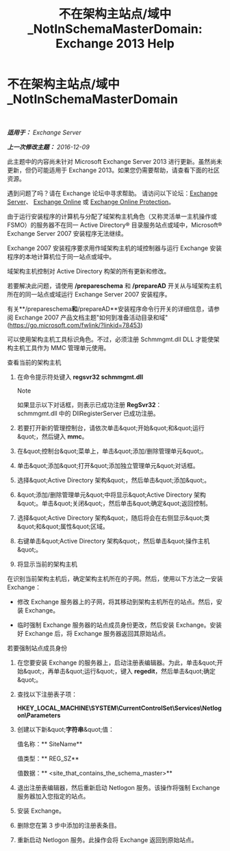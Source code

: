 ﻿---
title: '不在架构主站点/域中_NotInSchemaMasterDomain: Exchange 2013 Help'
TOCTitle: 不在架构主站点/域中_NotInSchemaMasterDomain
ms:assetid: 5e44eb33-4c30-4c3d-ba68-5c30bef1731f
ms:mtpsurl: https://technet.microsoft.com/zh-cn/library/ms.exch.setupreadiness.notinschemamasterdomain(v=EXCHG.150)
ms:contentKeyID: 50490661
ms.date: 05/21/2018
mtps_version: v=EXCHG.150
ms.translationtype: MT
---

# 不在架构主站点/域中\_NotInSchemaMasterDomain

 

_**适用于：** Exchange Server_

_**上一次修改主题：** 2016-12-09_

此主题中的内容尚未针对 Microsoft Exchange Server 2013 进行更新。虽然尚未更新，但仍可能适用于 Exchange 2013。如果您仍需要帮助，请查看下面的社区资源。

遇到问题了吗？请在 Exchange 论坛中寻求帮助。 请访问以下论坛：[Exchange Server](https://go.microsoft.com/fwlink/p/?linkid=60612)、 [Exchange Online](https://go.microsoft.com/fwlink/p/?linkid=267542) 或 [Exchange Online Protection](https://go.microsoft.com/fwlink/p/?linkid=285351)。

由于运行安装程序的计算机与分配了域架构主机角色（又称灵活单一主机操作或 FSMO）的服务器不在同一 Active Directory® 目录服务站点或域中，Microsoft® Exchange Server 2007 安装程序无法继续。

Exchange 2007 安装程序要求用作域架构主机的域控制器与运行 Exchange 安装程序的本地计算机位于同一站点或域中。

域架构主机控制对 Active Directory 构架的所有更新和修改。

若要解决此问题，请使用 **/prepareschema** 和 **/prepareAD** 开关从与域架构主机所在的同一站点或域运行 Exchange Server 2007 安装程序。

有关**/prepareschema**和**/prepareAD**安装程序命令行开关的详细信息，请参阅 Exchange 2007 产品文档主题"如何到准备活动目录和域"(<https://go.microsoft.com/fwlink/?linkid=78453>)

可以使用架构主机工具标识角色。不过，必须注册 Schmmgmt.dll DLL 才能使架构主机工具作为 MMC 管理单元使用。

查看当前的架构主机

1.  在命令提示符处键入 **regsvr32 schmmgmt.dll**
    
    > [!NOTE]
    > 如果显示以下对话框，则表示已成功注册 <strong>RegSvr32</strong>：<br />
    > schmmgmt.dll 中的 DllRegisterServer 已成功注册。


2.  若要打开新的管理控制台，请依次单击\&quot;开始\&quot;和\&quot;运行\&quot;，然后键入 **mmc**。

3.  在\&quot;控制台\&quot;菜单上，单击\&quot;添加/删除管理单元\&quot;。

4.  单击\&quot;添加\&quot;打开\&quot;添加独立管理单元\&quot;对话框。

5.  选择\&quot;Active Directory 架构\&quot;，然后单击\&quot;添加\&quot;。

6.  \&quot;添加/删除管理单元\&quot;中将显示\&quot;Active Directory 架构\&quot;。单击\&quot;关闭\&quot;，然后单击\&quot;确定\&quot;返回控制。

7.  选择\&quot;Active Directory 架构\&quot;，随后将会在右侧显示\&quot;类\&quot;和\&quot;属性\&quot;区域。

8.  右键单击\&quot;Active Directory 架构\&quot;，然后单击\&quot;操作主机\&quot;。

9.  将显示当前的架构主机

在识别当前架构主机后，确定架构主机所在的子网。然后，使用以下方法之一安装 Exchange：

  - 修改 Exchange 服务器上的子网，将其移动到架构主机所在的站点。然后，安装 Exchange。

  - 临时强制 Exchange 服务器的站点成员身份更改，然后安装 Exchange。安装好 Exchange 后，将 Exchange 服务器返回其原始站点。

若要强制站点成员身份

1.  在您要安装 Exchange 的服务器上，启动注册表编辑器。为此，单击\&quot;开始\&quot;，再单击\&quot;运行\&quot;，键入 **regedit**，然后单击\&quot;确定\&quot;。

2.  查找以下注册表子项：
    
    **HKEY\_LOCAL\_MACHINE\\SYSTEM\\CurrentControlSet\\Services\\Netlogon\\Parameters**

3.  创建以下新\&quot;**字符串**\&quot;值：
    
    值名称：** SiteName**
    
    值类型：** REG\_SZ**
    
    值数据：** \<site\_that\_contains\_the\_schema\_master\>**

4.  退出注册表编辑器，然后重新启动 Netlogon 服务。该操作将强制 Exchange 服务器加入您指定的站点。

5.  安装 Exchange。

6.  删除您在第 3 步中添加的注册表条目。

7.  重新启动 Netlogon 服务。此操作会将 Exchange 返回到原始站点。

